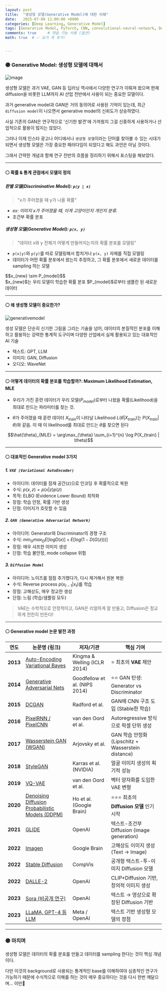```yaml
---
layout: post
title:  "생성형 모델(Generative Model)에 대한 이해"
date:   2025-07-08 11:00:00 +0900
categories: [Deep Learning, Generative Model]
tags: [Generative Model, PyTorch, CNN, convolutional-neural-network, Deep Learning, AI, Computer Vision]
comments: true     # 댓글 기능 사용 (옵션)
math: true  # ✅ 요거 꼭 추가!


---
```



### 🟣 Generative Model: 생성형 모델에 대해서
![image](https://i0.wp.com/dropsofai.com/wp-content/uploads/2024/01/image-3.png?fit=1244%2C464&ssl=1)


생성형 모델은 과거 VAE, GAN 등 딥러닝 역사에서 다양한 연구가 이뤄져 왔으며 현재 diffusion을 비롯한 LLM까지 AI 산업 전반에서 사용이 되는 중요한 모델이다.

과거 generative model과 GAN은 거의 동의어로 사용된 기억이 있는데, 최근 `diffusion model`이 나오면서 generative model의 신뢰도가 상승하였다.

사실 기존의 GAN은 연구적으로 '신기한 발견'에 가까웠지 그걸 신중하게 사용하거나 산업적으로 활용이 많지는 않았다.

그러나 이제 인스타 광고나 어디에서나 `생성형 모델`이라는 단어를 찾아볼 수 있는 시대가 되면서 생성형 모델은 가장 중요한 패러다임이 되었다고 해도 과언은 아닐 것이다.


그래서 간략한 개념과 함께 연구 전반의 흐름을 정리하기 위해서 포스팅을 해보았다.

---

#### ⚪ 확률 & 통계 관점에서 모델의 정의
##### 판별 모델(Discriminative Model):  `p(y | x)`
> "x가 주어졌을 때 y가 나올 확률"  

- *ex: 이미지 x가 주어졌을 때, 이게 고양이인지 개인지 분류.*
- 조건부 확률 분포

##### 생성형 모델(Generative Model): `p(x, y)`
> "데이터 x와 y 전체가 어떻게 만들어지는지의 확률 분포를 모델링"  

- `p(x|y)`와 `p(y)`를 따로 모델링해서 합치거나 `p(x, y)` 자체를 직접 모델링
- 데이터가 어떤 확률 분포에서 왔는지 추정하고, 그 확률 분포에서 새로운 데이터를 sampling 하는 모델  
<div class="math">
  $$x_{new} \sim P_{model}$$
</div>
$x_{new}$는 우리 모델이 학습한 확률 분포 $P_{model}$로부터 샘플린 된 새로운 데이터

---

#### ⚪ 왜 생성형 모델이 중요한가?
![generativemodel](https://data-science-blog.com/wp-content/uploads/2022/02/dgms-pipeline-deep-learning-header-1030x301.png)

생성 모델은 단순히 신기한 그림을 그리는 기술을 넘어, 데이터의 본질적인 분포를 이해하고 활용하는 강력한 통계적 도구이며 다양한 산업에서 실제 활용되고 있는 대표적인 AI 기술

- 텍스트: GPT, LLM
- 이미지: GAN, Diffusion
- 오디오: WaveNet

---

#### ⚪ 어떻게 데이터의 확률 분포를 학습할까?: Maximum Likelihood Estimation, MLE
- 우리가 가진 훈련 데이터가 우리 모델($P_{model}$)로부터 나왔을 확률(Likelihood)을 최대로 만드는 파라미터를 찾는 것.

- $\theta$가 주어졌을 때 훈련 데이터 $X_{train}$이 나타날 Likelihood $L(\theta | X_{train})$는 $P(X_{train} | \theta)$와 같음. 이 때 이 likelihood를 최대로 만드는 $\theta$를 찾으면 된다

$$\hat{\theta}_{MLE} = \arg\max_{\theta} \sum_{i=1}^{n} \log P(X_{train} | \theta)$$


---

#### ⚪ 대표적인 Generative model 3가지

##### 1. `VAE (Variational AutoEncoder)`
- 아이디어: 데이터를 잠재 공간(z)으로 인코딩 후 확률적으로 복원
- 수식: 
$p(x, z) = p(x|z)p(z)$
- 목적: ELBO (Evidence Lower Bound) 최적화
- 장점: 학습 안정, 확률 기반 생성
- 단점: 이미지가 흐릿할 수 있음

##### 2. `GAN (Generative Adversarial Network)`
- 아이디어: Generator와 Discriminator의 경쟁 구조
- 수식: 
$min_{G} max_{D} E[log D(x)] + E[log (1 - D(G(z)))]$
- 장점: 매우 샤프한 이미지 생성
- 단점: 학습 불안정, mode collapse 위험

##### 3. `Diffusion Model`
- 아이디어: 노이즈를 점점 추가했다가, 다시 제거해서 원본 복원
- 수식: 
Reverse process $p(x_{t-1} | x_t)$를 학습
- 장점: 고해상도, 매우 정교한 생성
- 단점: 느림 (학습/샘플링 모두)

> VAE는 수학적으로 안정적이고, GAN은 리얼하게 잘 만들고, Diffusion은 정교하게 천천히 만든다!


---

#### ⚪ Generative model 논문 발전 과정

| 연도       | 논문명 (링크)                                                                            | 저자/기관                         | 핵심 기여                                         |
| -------- | ----------------------------------------------------------------------------------- | ----------------------------- | --------------------------------------------- |
| **2013** | [Auto-Encoding Variational Bayes](https://arxiv.org/abs/1312.6114)                  | Kingma & Welling (ICLR 2014)  | ⭐ 최초의 **VAE** 제안                              |
| **2014** | [Generative Adversarial Nets](https://arxiv.org/abs/1406.2661)                      | Goodfellow et al. (NIPS 2014) | ⭐⭐ GAN 탄생: Generator vs Discriminator          |
| **2015** | [DCGAN](https://arxiv.org/abs/1511.06434)                                           | Radford et al.                | GAN에 CNN 구조 도입 (Stable한 학습)                   |
| **2016** | [PixelRNN / PixelCNN](https://arxiv.org/abs/1601.06759)                             | van den Oord et al.           | Autoregressive 방식으로 픽셀 단위 생성                  |
| **2017** | [Wasserstein GAN (WGAN)](https://arxiv.org/abs/1701.07875)                          | Arjovsky et al.               | GAN 학습 안정화 (Lipschitz + Wasserstein distance) |
| **2018** | [StyleGAN](https://arxiv.org/abs/1812.04948)                                        | Karras et al. (NVIDIA)        | 얼굴 이미지 생성의 획기적 성능                             |
| **2019** | [VQ-VAE](https://arxiv.org/abs/1711.00937)                                          | van den Oord et al.           | 벡터 양자화를 도입한 VAE 변형                            |
| **2020** | [Denoising Diffusion Probabilistic Models (DDPM)](https://arxiv.org/abs/2006.11239) | Ho et al. (Google Brain)      | ⭐⭐⭐ 최초의 **Diffusion 모델** 인기 시작                  |
| **2021** | [GLIDE](https://arxiv.org/abs/2112.10741)                                           | OpenAI                        | 텍스트-조건부 Diffusion (image generation)          |
| **2022** | [Imagen](https://arxiv.org/abs/2205.11487)                                          | Google Brain                  | 고해상도 이미지 생성 (Text → Image)                    |
| **2022** | [Stable Diffusion](https://arxiv.org/abs/2307.01952)                                | CompVis                       | 공개형 텍스트-투-이미지 Diffusion 모델                    |
| **2022** | [DALLE-2](https://openai.com/dall-e-2)                                              | OpenAI                        | CLIP+Diffusion 기반, 창의적 이미지 생성                 |
| **2023** | [Sora (비공개 연구)](https://openai.com/sora)                                            | OpenAI                        | 텍스트 → 영상으로 확장된 Diffusion 기반                   |
| **2023** | [LLaMA, GPT-4 등 LLM](https://arxiv.org/abs/2302.13971)                              | Meta / OpenAI                 | 텍스트 기반 생성형 모델의 정점                             |



---

### 🟣 마치며

생성형 모델은 데이터의 확률 분포를 만들고 데이터를 sampling 한다는 것이 핵심 개념이다. 

다만 이것의 background로 사용되는 통계적인 base를 이해하여야 심층적인 연구가 가능하기 때문에 수식적으로 이해를 하는 것이 매우 중요하다는 것을 다시 한번 깨달으며... 이만💊